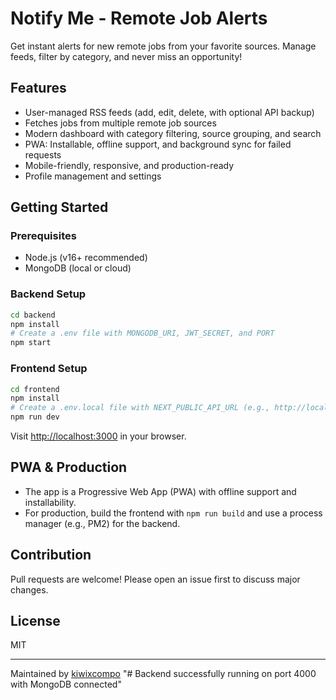 # Notify Me - Remote Job Alerts

Get instant alerts for new remote jobs from your favorite sources. Manage feeds, filter by category, and never miss an opportunity!

## Features
- User-managed RSS feeds (add, edit, delete, with optional API backup)
- Fetches jobs from multiple remote job sources
- Modern dashboard with category filtering, source grouping, and search
- PWA: Installable, offline support, and background sync for failed requests
- Mobile-friendly, responsive, and production-ready
- Profile management and settings

## Getting Started

### Prerequisites
- Node.js (v16+ recommended)
- MongoDB (local or cloud)

### Backend Setup
```sh
cd backend
npm install
# Create a .env file with MONGODB_URI, JWT_SECRET, and PORT
npm start
```

### Frontend Setup
```sh
cd frontend
npm install
# Create a .env.local file with NEXT_PUBLIC_API_URL (e.g., http://localhost:4000)
npm run dev
```
Visit [http://localhost:3000](http://localhost:3000) in your browser.

## PWA & Production
- The app is a Progressive Web App (PWA) with offline support and installability.
- For production, build the frontend with `npm run build` and use a process manager (e.g., PM2) for the backend.

## Contribution
Pull requests are welcome! Please open an issue first to discuss major changes.

## License
MIT

---
Maintained by [kiwixcompo](https://github.com/kiwixcompo) "# Backend successfully running on port 4000 with MongoDB connected" 
